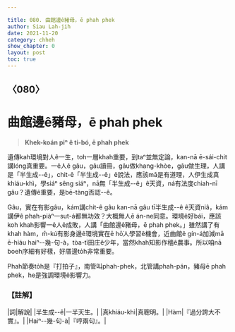 ```yaml
---

title: 080. 曲館邊ê豬母，ē phah phek
author: Siau Lah-jih
date: 2021-11-20
category: chheh
show_chapter: 0
layout: post
toc: true
---
```

  
## 〈080〉
# 曲館邊ê豬母，ē phah phek
>**Khek-koán piⁿ ê ti-bó, ē phah phek**

遺傳kah環境對人ê一生，toh一層khah重要，到taⁿ並無定論，kan-nā ē-sái-chit講lóng真重要。一ê人ê gâu，gâu讀冊，gâu做khang-khòe，gâu做生理，人講是「半生成--ê」，chit-ê「半生成--ê」ê說法，應該mā是有道理，人伊生成真khiáu-khì，學siáⁿ sêng siáⁿ，nā無「半生成--ê」ê天資，ná有法度chiah-nī gâu？遺傳ê重要，是bē-tàng否認--ê。

Gâu，實在有影gâu，kám講chit-ê gâu kan-nā gâu tī半生成--ê ê天資niâ，kám講伊ê phah-piàⁿ一sut-á都無功效？大概無人ē án-ne同意。環境ê好bái，應該koh khah影響一ê人ê成敗，人講「曲館邊ê豬母，ē phah phek。」雖然講了有khah hàm，m̄-kú有影身邊ê環境實在ē hō͘人學習ê機會，近曲館ê gín-á加減mā ē-hiáu haiⁿ--幾-句-à，tòa-tī田庄ê少年，當然khah知影作穡ê農事。所以咱nā boeh序細有好樣，好厝邊to̍h非常重要。

Phah節奏to̍h是『打拍子』，南管叫phah-phek，北管講phah-pán，豬母ē phah phek，he是強調環境ê影響力。



### 【註解】

|詞|解說|
|半生成--ê|一半天生。|
|真khiáu-khì|真聰明。|
|Hàm|『過分誇大不實』。|
|Haiⁿ--幾-句-à|『哼兩句』。|

